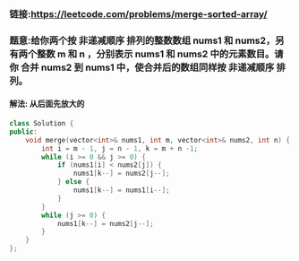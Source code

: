 ### 链接:https://leetcode.com/problems/merge-sorted-array/

### 题意:给你两个按 非递减顺序 排列的整数数组 nums1 和 nums2，另有两个整数 m 和 n ，分别表示 nums1 和 nums2 中的元素数目。请你 合并 nums2 到 nums1 中，使合并后的数组同样按 非递减顺序 排列。

#### 解法: 从后面先放大的

```c++
class Solution {
public:
    void merge(vector<int>& nums1, int m, vector<int>& nums2, int n) {
        int i = m - 1, j = n - 1, k = m + n -1;
        while (i >= 0 && j >= 0) {
            if (nums1[i] < nums2[j]) {
                nums1[k--] = nums2[j--];
            } else {
                nums1[k--] = nums1[i--];
            }
        }
        while (j >= 0) {
            nums1[k--] = nums2[j--];
        }        
    }
};


```

